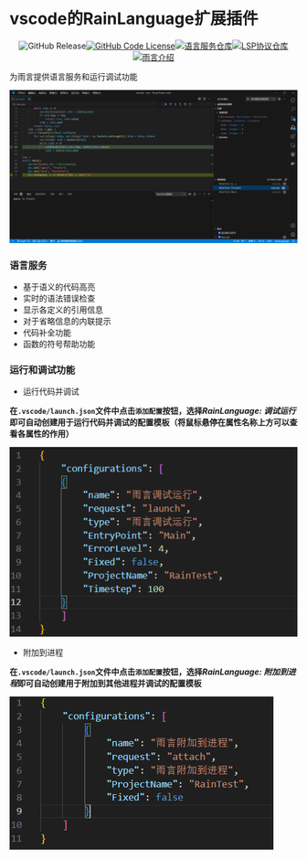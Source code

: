 # vscode的RainLanguage扩展插件
<div align = "center">

![GitHub Release](https://img.shields.io/github/v/release/RainCmd/RainLanguagePlugin)[![GitHub Code License](https://img.shields.io/github/license/RainCmd/RainLanguagePlugin)](LICENSE)[![语言服务仓库](https://img.shields.io/badge/仓库-语言服务-cyan)](https://github.com/RainCmd/RainLanguageServer)[![LSP协议仓库](https://img.shields.io/badge/工具-LSP协议-pink)](https://github.com/RainCmd/LanguageServerProtocol)[![雨言介绍](https://img.shields.io/badge/RainLanguage介绍-smoke)](./bin/readme.md)

</div>

为雨言提供语言服务和运行调试功能

![预览](./images/preview.png)

### 语言服务
- 基于语义的代码高亮
- 实时的语法错误检查
- 显示各定义的引用信息
- 对于省略信息的内联提示
- 代码补全功能
- 函数的符号帮助功能
### 运行和调试功能
- 运行代码并调试

**在`.vscode/launch.json`文件中点击`添加配置`按钮，选择*RainLanguage: 调试运行*即可自动创建用于运行代码并调试的配置模板（将鼠标悬停在属性名称上方可以查看各属性的作用）**

![运行并调试配置模板](./images/launchconfig.png)

- 附加到进程

**在`.vscode/launch.json`文件中点击`添加配置`按钮，选择*RainLanguage: 附加到进程*即可自动创建用于附加到其他进程并调试的配置模板**

![运行并调试配置模板](./images/attachconfig.png)
